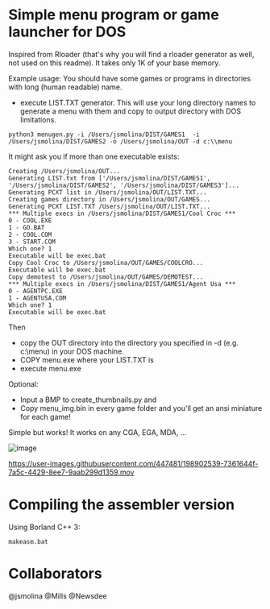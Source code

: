 # Simple menu program or game launcher for DOS
Inspired from Rloader (that's why you will find a rloader generator as well, not used on this readme).
It takes only 1K of your base memory.

Example usage:
You should have some games or programs in directories with long (human readable) name.

* execute LIST.TXT generator.
This will use your long directory names to generate a menu with them
and copy to output directory with DOS limitations.

`python3 menugen.py -i /Users/jsmolina/DIST/GAMES1  -i /Users/jsmolina/DIST/GAMES2 -o /Users/jsmolina/OUT -d c:\\menu`

It might ask you if more than one executable exists:
```
Creating /Users/jsmolina/OUT...
Generating LIST.txt from ['/Users/jsmolina/DIST/GAMES1', '/Users/jsmolina/DIST/GAMES2', '/Users/jsmolina/DIST/GAMES3']...
Generating PCXT list in /Users/jsmolina/OUT/LIST.TXT...
Creating games directory in /Users/jsmolina/OUT/GAMES...
Generating PCXT LIST.TXT /Users/jsmolina/OUT/LIST.TXT...
*** Multiple execs in /Users/jsmolina/DIST/GAMES1/Cool Croc ***
0 - COOL.EXE
1 - GO.BAT
2 - COOL.COM
3 - START.COM
Which one? 1
Executable will be exec.bat
Copy Cool Croc to /Users/jsmolina/OUT/GAMES/COOLCRO...
Executable will be exec.bat
Copy demotest to /Users/jsmolina/OUT/GAMES/DEMOTEST...
*** Multiple execs in /Users/jsmolina/DIST/GAMES1/Agent Usa ***
0 - AGENTPC.EXE
1 - AGENTUSA.COM
Which one? 1
Executable will be exec.bat
```

Then 
* copy the OUT directory into the directory you specified in -d (e.g. c:\menu) in your DOS machine. 
* COPY menu.exe where your LIST.TXT is
* execute menu.exe

Optional:
* Input a BMP to create_thumbnails.py and
* Copy menu_img.bin in every game folder and you'll get an ansi miniature for each game!


Simple but works! It works on any CGA, EGA, MDA, ...

![image](https://user-images.githubusercontent.com/447481/201638621-91b2cc8c-1ea2-4aec-aa00-937f8cfd991b.png)



https://user-images.githubusercontent.com/447481/198902539-7361644f-7a5c-4429-8ee7-9aab299d1359.mov

# Compiling the assembler version
Using Borland C++ 3:
```
makeasm.bat
```

# Collaborators
@jsmolina @Mills @Newsdee 

